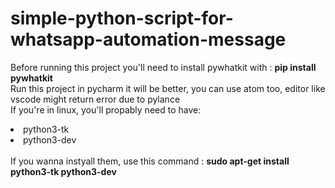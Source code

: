 # simple-python-script-for-whatsapp-automation-message
Before running this project you'll need to install pywhatkit with : <strong>pip install pywhatkit</strong><br>
Run this project in pycharm it will be better, you can use atom too, editor like vscode might return error due to pylance<br>
If you're in linux, you'll propably need to have:<br>
<li>python3-tk</li> 
<li>python3-dev</li> <br>
If you wanna instyall them, use this command : <strong>sudo apt-get install python3-tk python3-dev</strong>

